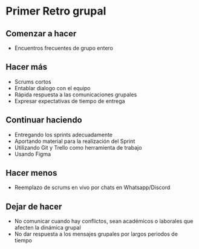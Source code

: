 
# Primer Retro grupal

##	Comenzar a hacer

* Encuentros frecuentes de grupo entero

## Hacer más

* Scrums cortos
* Entablar dialogo con el equipo
* Rápida respuesta a las comunicaciones grupales
* Expresar expectativas de tiempo de entrega

## Continuar haciendo
* Entregando los sprints adecuadamente
* Aportando material para la realización del Sprint
* Utilizando Git y Trello como herramienta de trabajo
* Usando Figma

## Hacer menos

* Reemplazo de scrums en vivo por chats en Whatsapp/Discord

## Dejar de hacer

* No comunicar cuando hay conflictos, sean académicos o laborales que afecten la dinámica grupal
* No dar respuesta a los mensajes grupales por largos periodos de tiempo
